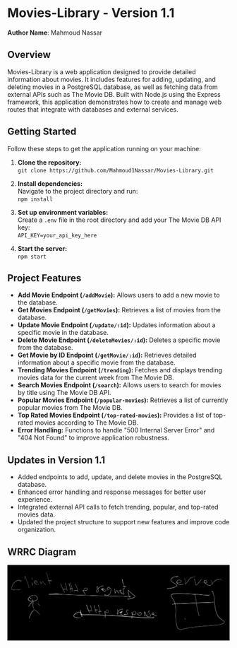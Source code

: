 # Movies-Library - Version 1.1

**Author Name**: Mahmoud Nassar

## Overview
Movies-Library is a web application designed to provide detailed information about movies. It includes features for adding, updating, and deleting movies in a PostgreSQL database, as well as fetching data from external APIs such as The Movie DB. Built with Node.js using the Express framework, this application demonstrates how to create and manage web routes that integrate with databases and external services.

## Getting Started
Follow these steps to get the application running on your machine:

1. **Clone the repository:**  
   `git clone https://github.com/Mahmoud1Nassar/Movies-Library.git`

2. **Install dependencies:**  
   Navigate to the project directory and run:  
   `npm install`

3. **Set up environment variables:**  
   Create a `.env` file in the root directory and add your The Movie DB API key:  
   `API_KEY=your_api_key_here`

4. **Start the server:**  
   `npm start`

## Project Features
- **Add Movie Endpoint (`/addMovie`):** Allows users to add a new movie to the database.
- **Get Movies Endpoint (`/getMovies`):** Retrieves a list of movies from the database.
- **Update Movie Endpoint (`/update/:id`):** Updates information about a specific movie in the database.
- **Delete Movie Endpoint (`/deleteMovies/:id`):** Deletes a specific movie from the database.
- **Get Movie by ID Endpoint (`/getMovie/:id`):** Retrieves detailed information about a specific movie from the database.
- **Trending Movies Endpoint (`/trending`):** Fetches and displays trending movies data for the current week from The Movie DB.
- **Search Movies Endpoint (`/search`):** Allows users to search for movies by title using The Movie DB API.
- **Popular Movies Endpoint (`/popular-movies`):** Retrieves a list of currently popular movies from The Movie DB.
- **Top Rated Movies Endpoint (`/top-rated-movies`):** Provides a list of top-rated movies according to The Movie DB.
- **Error Handling:** Functions to handle "500 Internal Server Error" and "404 Not Found" to improve application robustness.

## Updates in Version 1.1
- Added endpoints to add, update, and delete movies in the PostgreSQL database.
- Enhanced error handling and response messages for better user experience.
- Integrated external API calls to fetch trending, popular, and top-rated movies data.
- Updated the project structure to support new features and improve code organization.

## WRRC Diagram
![WRRC](WRRC_Diagram.jpg)
